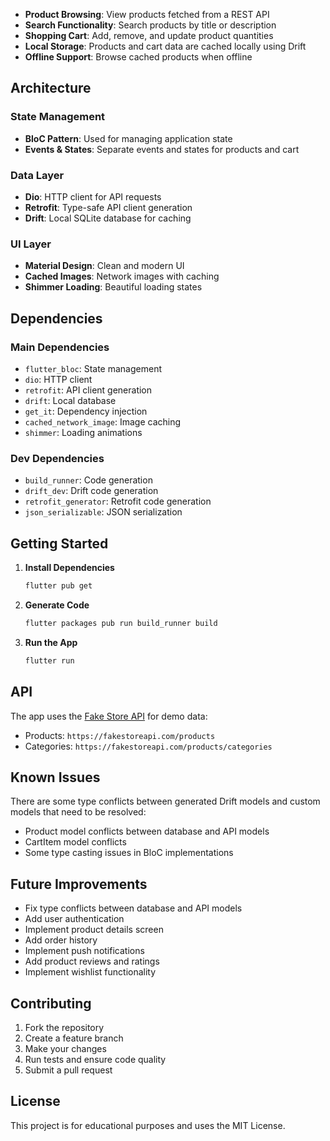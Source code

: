 
- **Product Browsing**: View products fetched from a REST API
- **Search Functionality**: Search products by title or description
- **Shopping Cart**: Add, remove, and update product quantities
- **Local Storage**: Products and cart data are cached locally using Drift
- **Offline Support**: Browse cached products when offline

## Architecture

### State Management
- **BloC Pattern**: Used for managing application state
- **Events & States**: Separate events and states for products and cart

### Data Layer
- **Dio**: HTTP client for API requests
- **Retrofit**: Type-safe API client generation
- **Drift**: Local SQLite database for caching

### UI Layer
- **Material Design**: Clean and modern UI
- **Cached Images**: Network images with caching
- **Shimmer Loading**: Beautiful loading states

## Dependencies

### Main Dependencies
- `flutter_bloc`: State management
- `dio`: HTTP client
- `retrofit`: API client generation
- `drift`: Local database
- `get_it`: Dependency injection
- `cached_network_image`: Image caching
- `shimmer`: Loading animations

### Dev Dependencies
- `build_runner`: Code generation
- `drift_dev`: Drift code generation
- `retrofit_generator`: Retrofit code generation
- `json_serializable`: JSON serialization

## Getting Started

1. **Install Dependencies**
   ```bash
   flutter pub get
   ```

2. **Generate Code**
   ```bash
   flutter packages pub run build_runner build
   ```

3. **Run the App**
   ```bash
   flutter run
   ```

## API

The app uses the [Fake Store API](https://fakestoreapi.com/) for demo data:
- Products: `https://fakestoreapi.com/products`
- Categories: `https://fakestoreapi.com/products/categories`

## Known Issues

There are some type conflicts between generated Drift models and custom models that need to be resolved:
- Product model conflicts between database and API models
- CartItem model conflicts
- Some type casting issues in BloC implementations

## Future Improvements

- Fix type conflicts between database and API models
- Add user authentication
- Implement product details screen
- Add order history
- Implement push notifications
- Add product reviews and ratings
- Implement wishlist functionality

## Contributing

1. Fork the repository
2. Create a feature branch
3. Make your changes
4. Run tests and ensure code quality
5. Submit a pull request

## License

This project is for educational purposes and uses the MIT License.
